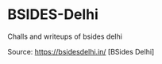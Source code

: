 # BSIDES-Delhi
Challs and writeups of bsides delhi 


Source: https://bsidesdelhi.in/ [BSides Delhi]
